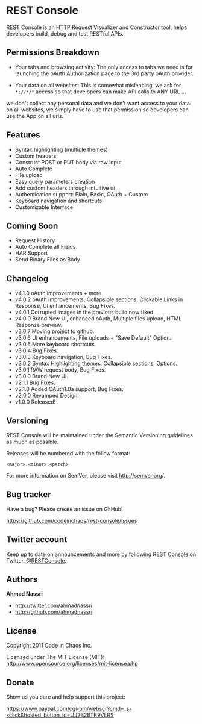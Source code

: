 REST Console
============

REST Console is an HTTP Request Visualizer and Constructor tool, helps developers build, debug and test RESTful APIs.


Permissions Breakdown
---------------------

* Your tabs and browsing activity: The only access to tabs we need is for launching the oAuth Authorization page to the 3rd party oAuth provider.

* Your data on all websites: This is somewhat misleading, we ask for `*://*/*` access so that developers can make API calls to ANY URL ...

we don't collect any personal data and we don't want access to your data on all websites, we simply have to use that permission so developers can use the App on all urls.


Features
--------

* Syntax highlighting (multiple themes)
* Custom headers
* Construct POST or PUT body via raw input
* Auto Complete
* File upload
* Easy query parameters creation
* Add custom headers through intuitive ui
* Authentication support: Plain, Basic, OAuth + Custom
* Keyboard navigation and shortcuts
* Customizable Interface

Coming Soon
-----------

* Request History
* Auto Complete all Fields
* HAR Support
* Send Binary Files as Body

Changelog
---------

* v4.1.0 oAuth improvements + more
* v4.0.2 oAuth improvements, Collapsible sections, Clickable Links in Response, UI enhancements, Bug Fixes.
* v4.0.1 Corrupted images in the previous build now fixed.
* v4.0.0 Brand New UI, enhanced oAuth, Multiple files upload, HTML Response preview.
* v3.0.7 Moving project to github.
* v3.0.6 UI enhancements, File uploads + "Save Default" Option.
* v3.0.5 More keyboard shortcuts.
* v3.0.4 Bug Fixes.
* v3.0.3 Keyboard navigation, Bug Fixes.
* v3.0.2 Syntax Highlighting themes, Collapsible sections, Options.
* v3.0.1 RAW request body, Bug Fixes.
* v3.0.0 Brand New UI.
* v2.1.1 Bug Fixes.
* v2.1.0 Added OAuth1.0a support, Bug Fixes.
* v2.0.0 Revamped Design.
* v1.0.0 Released!

Versioning
----------

REST Console will be maintained under the Semantic Versioning guidelines as much as possible.

Releases will be numbered with the follow format:

`<major>.<minor>.<patch>`

For more information on SemVer, please visit http://semver.org/.


Bug tracker
-----------

Have a bug? Please create an issue on GitHub!

https://github.com/codeinchaos/rest-console/issues


Twitter account
---------------

Keep up to date on announcements and more by following REST Console on Twitter, <a href="http://twitter.com/restconsole">@RESTConsole</a>.


Authors
-------

**Ahmad Nassri**

+ http://twitter.com/ahmadnassri
+ http://github.com/ahmadnassri


License
-------

Copyright 2011 Code in Chaos Inc.

Licensed under The MIT License (MIT): http://www.opensource.org/licenses/mit-license.php


Donate
------

Show us you care and help support this project:

https://www.paypal.com/cgi-bin/webscr?cmd=_s-xclick&hosted_button_id=UJ2B2BTK9VLRS
